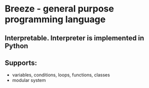 # Breeze - general purpose programming language

## Interpretable. Interpreter is implemented in Python

## Supports:
- variables, conditions, loops, functions, classes
- modular system
